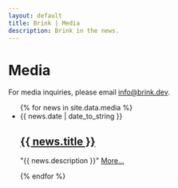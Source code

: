 ```yaml
---
layout: default
title: Brink | Media
description: Brink in the news.
---
```


<div class="media-container">

  <h1>Media</h1>

  <p>For media inquiries, please email <a href="mailto:info@brink.dev">info@brink.dev</a>.</p>

  <ul class="post-list">
    {% for news in site.data.media %}
    <li>
      <span class="post-meta">{{ news.date | date_to_string }}</span>
      <h2 class="post-title"><a href="{{ news.url }}">{{ news.title }}</a></h2>
      <p class="post-description">"{{ news.description }}" <a href="{{ news.url }}">More...</a></p>
    </li>
    {% endfor %}
  </ul>
</div>
